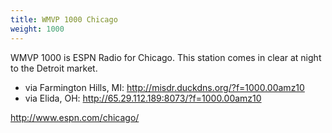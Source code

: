 ```yaml
---
title: WMVP 1000 Chicago
weight: 1000
---
```

WMVP 1000 is ESPN Radio for Chicago. This station comes
in clear at night to the Detroit market.

* via Farmington Hills, MI: http://misdr.duckdns.org/?f=1000.00amz10
* via Elida, OH: http://65.29.112.189:8073/?f=1000.00amz10

<!--more-->

http://www.espn.com/chicago/
